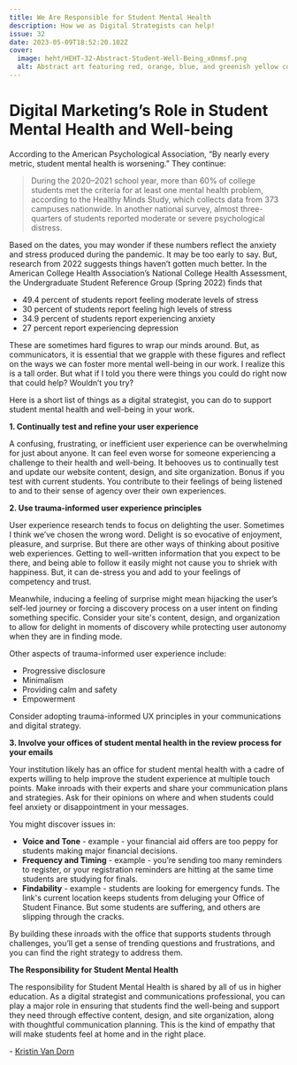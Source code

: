 ```yaml
---
title: We Are Responsible for Student Mental Health
description: How we as Digital Strategists can help!
issue: 32
date: 2023-05-09T18:52:20.102Z
cover:
  image: heht/HEHT-32-Abstract-Student-Well-Being_x0nmsf.png
  alt: Abstract art featuring red, orange, blue, and greenish yellow colors.
---
```

# Digital Marketing’s Role in Student Mental Health and Well-being

According to the American Psychological Association, “By nearly every metric, student mental health is worsening.” They continue:

> During the 2020–2021 school year, more than 60% of college students met the criteria for at least one mental health problem, according to the Healthy Minds Study, which collects data from 373 campuses nationwide. In another national survey, almost three-quarters of students reported moderate or severe psychological distress.

Based on the dates, you may wonder if these numbers reflect the anxiety and stress produced during the pandemic. It may be too early to say. But, research from 2022 suggests things haven’t gotten much better. In the American College Health Association’s National College Health Assessment, the Undergraduate Student Reference Group (Spring 2022) finds that

* 49.4 percent of students report feeling moderate levels of stress
* 30 percent of students report feeling high levels of stress
* 34.9 percent of students report experiencing anxiety
* 27 percent report experiencing depression

These are sometimes hard figures to wrap our minds around. But, as communicators, it is essential that we grapple with these figures and reflect on the ways we can foster more mental well-being in our work. I realize this is a tall order. But what if I told you there were things you could do right now that could help? Wouldn’t you try?

Here is a short list of things as a digital strategist, you can do to support student mental health and well-being in your work.

**1. Continually test and refine your user experience**

A confusing, frustrating, or inefficient user experience can be overwhelming for just about anyone. It can feel even worse for someone experiencing a challenge to their health and well-being. It behooves us to continually test and update our website content, design, and site organization. Bonus if you test with current students. You contribute to their feelings of being listened to and to their sense of agency over their own experiences.

**2. Use trauma-informed user experience principles**

User experience research tends to focus on delighting the user. Sometimes I think we’ve chosen the wrong word. Delight is so evocative of enjoyment, pleasure, and surprise. But there are other ways of thinking about positive web experiences. Getting to well-written information that you expect to be there, and being able to follow it easily might not cause you to shriek with happiness. But, it can de-stress you and add to your feelings of competency and trust.

Meanwhile, inducing a feeling of surprise might mean hijacking the user’s self-led journey or forcing a discovery process on a user intent on finding something specific. Consider your site's content, design, and organization to allow for delight in moments of discovery while protecting user autonomy when they are in finding mode.

Other aspects of trauma-informed user experience include:

* Progressive disclosure
* Minimalism
* Providing calm and safety
* Empowerment

Consider adopting trauma-informed UX principles in your communications and digital strategy.

**3. Involve your offices of student mental health in the review process for your emails**

Your institution likely has an office for student mental health with a cadre of experts willing to help improve the student experience at multiple touch points. Make inroads with their experts and share your communication plans and strategies. Ask for their opinions on where and when students could feel anxiety or disappointment in your messages.

You might discover issues in:

* **Voice and Tone** - example - your financial aid offers are too peppy for students making major financial decisions.
* **Frequency and Timing** - example - you’re sending too many reminders to register, or your registration reminders are hitting at the same time students are studying for finals.
* **Findability** - example - students are looking for emergency funds. The link's current location keeps students from deluging your Office of Student Finance. But some students are suffering, and others are slipping through the cracks.

By building these inroads with the office that supports students through challenges, you’ll get a sense of trending questions and frustrations, and you can find the right strategy to address them.

**The Responsibility for Student Mental Health**

The responsibility for Student Mental Health is shared by all of us in higher education. As a digital strategist and communications professional, you can play a major role in ensuring that students find the well-being and support they need through effective content, design, and site organization, along with thoughtful communication planning. This is the kind of empathy that will make students feel at home and in the right place.

\- [Kristin Van Dorn](https://www.linkedin.com/in/kristinvandorn/)